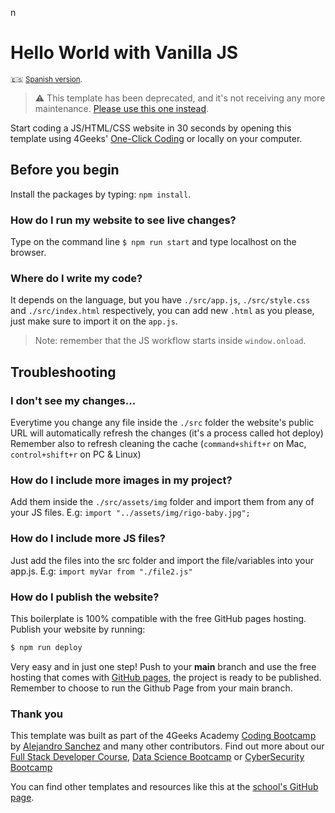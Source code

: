 n<!-- hide -->
# Hello World with Vanilla JS
 <small>🇪🇸 [Spanish version](./README.es.md).</small>

> ⚠️ This template has been deprecated, and it's not receiving any more maintenance. [Please use this one instead](https://github.com/4GeeksAcademy/vanillajs-hello-vite).
<!-- endhide -->

Start coding a JS/HTML/CSS website in 30 seconds by opening this template using 4Geeks' [One-Click Coding](https://s.4geeks.com/start?repo=https://github.com/4GeeksAcademy/vanillajs-hello) or locally on your computer.

## Before you begin

Install the packages by typing: `npm install`.


### How do I run my website to see live changes?  


Type on the command line `$ npm run start` and type localhost on the browser.

### Where do I write my code?  

It depends on the language, but you have `./src/app.js`, `./src/style.css` and `./src/index.html` respectively, you can add new `.html` as you please, just make sure to import it on the `app.js`.

> Note: remember that the JS workflow starts inside `window.onload`.


## Troubleshooting

### I don't see my changes...

Everytime you change any file inside the `./src` folder the website's public URL will automatically refresh the changes (it's a process called hot deploy)
Remember also to refresh cleaning the cache (`command+shift+r` on Mac, `control+shift+r` on PC & Linux)

### How do I include more images in my project?

Add them inside the `./src/assets/img` folder and import them from any of your JS files. E.g: `import "../assets/img/rigo-baby.jpg";`

### How do I include more JS files?

Just add the files into the src folder and import the file/variables into your app.js. E.g: `import myVar from "./file2.js"`

### How do I publish the website?

This boilerplate is 100% compatible with the free GitHub pages hosting. Publish your website by running:

```bash
$ npm run deploy
```

Very easy and in just one step!  Push to your __main__ branch and use the free hosting that comes with [GitHub pages](https://help.github.com/articles/configuring-a-publishing-source-for-github-pages/#enabling-github-pages-to-publish-your-site-from-master-or-gh-pages), the project is ready to be published. Remember to choose to run the Github Page from your main branch.
<!-- hide -->
### Thank you

This template was built as part of the 4Geeks Academy [Coding Bootcamp](https://4geeksacademy.com/us/coding-bootcamp) by [Alejandro Sanchez](https://twitter.com/alesanchezr) and many other contributors. Find out more about our [Full Stack Developer Course](https://4geeksacademy.com/us/coding-bootcamps/part-time-full-stack-developer), [Data Science Bootcamp](https://4geeksacademy.com/us/coding-bootcamps/datascience-machine-learning) or [CyberSecurity Bootcamp](https://4geeksacademy.com/us/coding-bootcamps/cybersecurity)

You can find other templates and resources like this at the [school's GitHub page](https://github.com/4geeksacademy/).
<!-- endhide -->
